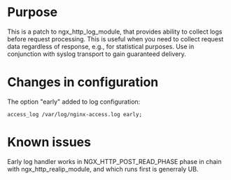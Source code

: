 # Purpose

This is a patch to ngx_http_log_module, that provides ability to collect logs before request processing. This is useful when you need to collect request data regardless of response, e.g., for statistical purposes. Use in conjunction with syslog transport to gain guaranteed delivery.

# Changes in configuration

The option "early" added to log configuration:

```
access_log /var/log/nginx-access.log early;
```

# Known issues

Early log handler works in NGX_HTTP_POST_READ_PHASE phase in chain with ngx_http_realip_module, and which runs first is generraly UB.

